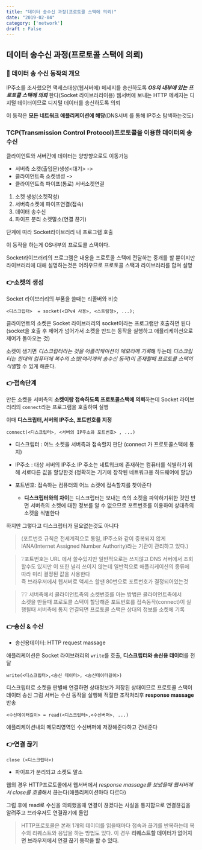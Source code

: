 ```yaml
---
title: "데이터 송수신 과정(프로토콜 스택에 의뢰)"
date: "2019-02-04"
category: ['network']
draft : False
---
```


## 데이터 송수신 과정(프로토콜 스택에 의뢰)

### 💬 데이터 송 수신 동작의 개요

IP주소를 조사했으면 액세스대상(웹서버에) 메세지를 송신하도록 
__*OS의 내부에 있는 프로토콜 스택에 의뢰*__ 한다(Socket 라이브러리이용)
웹서버에 보내는 HTTP 메세지는 디지털 데이터이므로 디지털 데이터를 송신하도록 의뢰

이 동작은 **모든 네트워크 애플리케이션에 해당**(DNS서버 를 통해 IP주소 탐색하는것도)



### TCP(Transmission Control Protocol)프로토콜을 이용한 데이터의 송수신

클라이언트와 서버간에 데이터는 양방향으로도 이동가능

* 서버측 소켓(출입문)생성<대기> -> 
* 클라이언트측 소켓생성 ->
* 클라이언트측 파이프(통로) 서버소켓연결


1. 소켓 생성(소켓작성) 
2. 서버측소켓에 파이프연결(접속)
3. 데이터 송수신
4. 파이프 분리 소켓말소(연결 끊기)


단계에 따라 Socket라이브러리 내 프로그램 호출

이 동작을 하는게 OS내부의 프로토콜 스택이다.

Socket라이브러리의 프로그램은 내용을 프로토콜 스택에 전달하는 중개를 할 뿐이지만
라이브러리에 대해 설명하는것은 어려우므로 프로토콜 스택과 라이브러리를 합쳐 설명


### 👉소켓의 생성

Socket 라이브러리의 부품을 쓸때는 리졸버와 비슷

`<디스크립터>  = socket(<IPv4 사용>, <스트림형>, ...);`

클라이언트의 소켓은 Socket 라이브러리의 socket이라는 프로그램만 호출하면 된다
(socket을 호출 후 제어가 넘어가서 소켓을 만드는 동작을 실행하고 애플리케이션으로 제어가 돌아오는 것)

소켓이 생기면 *디스크립터라는 것을 어플리케이션이 메모리에 기록*해 두는데
*디스크립터는 한대의 컴퓨터에 복수의 소켓(여러개의 송수신 동작)이 존재할때 프로토콜 스택이 식별*할 수 있게 해준다.



### 👉접속단계

만든 소켓을 서버측의 **소켓이랑 접속하도록 프로토콜스택에 의뢰**하는데
Socket 라이브러리의 `connect`라는 프로그램을 호출하여 실행

이때 **디스크립터,서버의 IP주소, 포트번호를 지정**

`connect(<디스크립터>, <서버의 IP주소와 포트번호> , ...)`

* 디스크립터 : 어느 소켓을 서버측과 접속할지 판단 (connect 가 프로토콜스택에 통지)

* IP주소 : 대상 서버의 IP주소
IP 주소는 네트워크에 존재하는 컴퓨터를 식별하기 위해 서로다른 값을 할당한것
(정확히는 기기에 장착된 네트워크용 하드웨어에 할당)

* 포트번호: 접속하는 컴퓨터의 어느 소켓에 접속할지를 찾아준다
    * **디스크립터와의 차이**는 디스크립터는 보내는 측의 소켓을 파악하기위한 것인 반면
    서버측의 소켓에 대한 정보를 알 수 없으므로 포트번호를 이용하여 상대측의 소켓을 식별한다

하지만 그렇다고 디스크립터가 필요없는것도 아니다

> (포트번호 규칙은 전세계적으로 통일, IP주소와 같이 중복되지 않게 IANA(Internet Assigned Number Authority)라는 기관이 관리하고 있다.)


>❔포트번호는 URL 에서 쓸수있지만 일반적으로는 쓰지않고 DNS 서버에서 조회할수도 있지만 이 또한 널리 쓰이지 않는데 일반적으로 애플리케이션의 종류에 따라 미리 결정된 값을 사용한다   
즉 브라우저에서 웹서버로 액세스 할땐 80번으로 포트번호가 결정되어있는것



>❔❔ 서버측에서 클라이언트측의 소켓번호를 아는 방법은 클라이언트측에서   
소켓을 만들때 프로토콜 스택이 할당해준 포트번호를 접속동작(connect)이 실행될때 서버측에 통지
연결되면 프로토콜 스택은 상대의 정보를 소켓에 기록


### 👉송신 & 수신

* 송신용데이터: HTTP request massage

애플리케이션은 Socket 라이브러리의 `write`를 호출, **디스크립터와 송신용 데이터**를 전달

`write(<디스크립터>,<송신 데이터>, <송신데이터길이>)`


디스크립터로 소켓을 판별해 연결하면 상대정보가 저장된 상태이므로 프로토콜 스택이 데이터 송신
그럼 서버는 수신 동작을 실행해 적절한 조작처리후 **response massage** 반송


`<수신데이터길이> = read(<디스크립터>,<수신버퍼>, ...)`

애플리케이션내의 메모리영역인 수신버퍼에 저장해준다하고 건네준다


### 👉연결 끊기


`close (<디스크립터>)`

* 파이프가 분리되고 소켓도 말소

웹의 경우 HTTP프로토콜에서 웹서버에서 *response massage를 보냈을때 웹서버에서 close를 호출*해서 끊는다(애플리케이션마다 다르다)

그럼 후에 read로 수신을 의뢰했을때 연결이 끊겼다는 사실을 통지함으로 연결끊김을 알려주고 
브라우저도 연결끊기에 돌입


>HTTP프로토콜은 본래 1개의 데이터를 읽을때마다 접속과 끊기를 반복하는데 복수의 리퀘스트와 응답을 하는 방법도 있다. 이 경우 **리퀘스트할 데이터가 없어지면 브라우저에서 연결 끊기 동작을 할 수 있다.**
